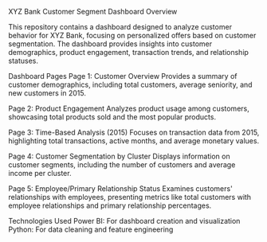
XYZ Bank Customer Segment Dashboard Overview

This repository contains a dashboard designed to analyze customer behavior for XYZ Bank, focusing on personalized offers based on customer segmentation. The dashboard provides insights into customer demographics, product engagement, transaction trends, and relationship statuses.

Dashboard Pages
Page 1: Customer Overview
Provides a summary of customer demographics, including total customers, average seniority, and new customers in 2015.

Page 2: Product Engagement
Analyzes product usage among customers, showcasing total products sold and the most popular products.

Page 3: Time-Based Analysis (2015)
Focuses on transaction data from 2015, highlighting total transactions, active months, and average monetary values.

Page 4: Customer Segmentation by Cluster
Displays information on customer segments, including the number of customers and average income per cluster.

Page 5: Employee/Primary Relationship Status
Examines customers' relationships with employees, presenting metrics like total customers with employee relationships and primary relationship percentages.

Technologies Used
Power BI: For dashboard creation and visualization
Python: For data cleaning and feature engineering
